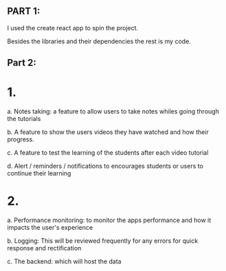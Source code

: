 ## PART 1:

I used the create react app to spin the project.

Besides the libraries and their dependencies the rest is my code.

## Part 2:

# 1.

a. Notes taking: a feature to allow users to take notes whiles going through the tutorials

b. A feature to show the users videos they have watched and how their progress.

c. A feature to test the learning of the students after each video tutorial

d. Alert / reminders / notifications to encourages students or users to continue their learning

# 2.

a. Performance monitoring: to monitor the apps performance and how it impacts the user's experience

b. Logging: This will be reviewed frequently for any errors for quick response and rectification

c. The backend: which will host the data
